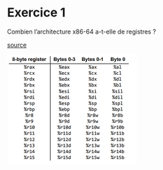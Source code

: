 # Exercice 1

Combien l’architecture x86-64 a-t-elle de registres ? 

[source](https://cs.brown.edu/courses/cs033/docs/guides/x64_cheatsheet.pdf)

![registre](registre.png?raw=true "registre")

```

```